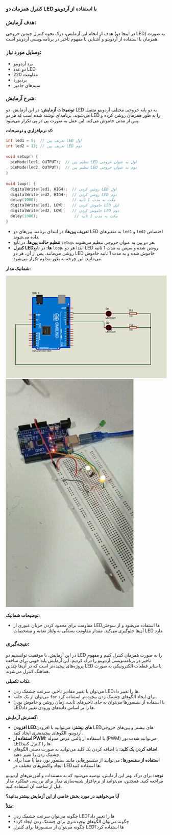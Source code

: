 ### کنترل همزمان دو LED با استفاده از آردوینو

### هدف آزمایش:
هدف از انجام این آزمایش، درک نحوه کنترل چندین خروجی (در اینجا دو LED) به صورت همزمان با استفاده از آردوینو و آشنایی با مفهوم تاخیر در برنامه‌نویسی آردوینو است.

### وسایل مورد نیاز:
* برد آردوینو
* دو عدد LED
* مقاومت 220
* بردبورد
* سیم‌های جامپر

### شرح آزمایش:

**توضیحات آزمایش:**
در این آزمایش، دو LED به دو پایه خروجی مختلف آردوینو متصل می‌شوند. برنامه‌ای نوشته شده است که هر دو LED را به طور همزمان روشن کرده و پس از مدتی خاموش می‌کند. این عمل به صورت پی در پی تکرار می‌شود.

**کد نرم‌افزاری و توضیحات:**
```c++
int led1 = 9;  // تعریف پین LED اول
int led2 = 13; // تعریف پین LED دوم

void setup() {
  pinMode(led1, OUTPUT);  // تنظیم پین LED اول به عنوان خروجی
  pinMode(led2, OUTPUT);  // تنظیم پین LED دوم به عنوان خروجی
}

void loop() {
  digitalWrite(led1, HIGH);  // روشن کردن LED اول
  digitalWrite(led2, HIGH);  // روشن کردن LED دوم
  delay(1000);               // مکث به مدت 1 ثانیه
  digitalWrite(led1, LOW);   // خاموش کردن LED اول
  digitalWrite(led2, LOW);   // خاموش کردن LED دوم
  delay(1000);                // مکث به مدت 1 ثانیه
}
```
* **تعریف پین‌ها:** در ابتدای برنامه، پین‌های دو LED به متغیرهای `led1` و `led2` اختصاص داده می‌شوند.
* **تنظیم حالت پین‌ها:** در تابع `setup`، هر دو پین به عنوان خروجی تنظیم می‌شوند.
* **کنترل LEDها:** در تابع `loop`، ابتدا هر دو LED روشن شده و سپس به مدت 1 ثانیه روشن می‌مانند. پس از آن، هر دو LED خاموش شده و به مدت 1 ثانیه خاموش می‌مانند. این چرخه به طور مداوم تکرار می‌شود.

**شماتیک مدار:**

![توضیح تصویر](https://github.com/vahidseyyedi/microProcessor/blob/main/02%20Laboratory/img/map%201.png)
![alt text](https://github.com/vahidseyyedi/microProcessor/blob/main/02%20Laboratory/img/l.e%202.gif)


**توضیحات شماتیک:**
* مقاومت برای محدود کردن جریان عبوری از LEDها استفاده می‌شود و از سوختن آن‌ها جلوگیری می‌کند. مقدار مقاومت بستگی به ولتاژ تغذیه و مشخصات LED دارد.

### نتیجه‌گیری:
در این آزمایش، با موفقیت توانستیم دو LED را به صورت همزمان کنترل کنیم و مفهوم تاخیر در برنامه‌نویسی آردوینو را درک کردیم. این آزمایش پایه خوبی برای ساخت پروژه‌های پیچیده‌تر است که در آن‌ها چندین LED یا سایر قطعات الکترونیکی به صورت هماهنگ کنترل می‌شوند.

**نکات تکمیلی:**
* می‌توان با تغییر مقادیر تاخیر، سرعت چشمک زدن LEDها را تغییر داد.
* می‌توان از یک حلقه `for` برای ایجاد الگوهای چشمک زدن پیچیده‌تر استفاده کرد.
* با استفاده از سنسورها می‌توان به جای تاخیرهای ثابت، زمان روشن و خاموش بودن LEDها را بر اساس داده‌های ورودی تغییر داد.

**گسترش آزمایش:**
* **افزودن LEDهای بیشتر:** می‌توانید با افزودن LEDهای بیشتر و پین‌های خروجی آردوینو، الگوهای پیچیده‌تری ایجاد کنید.
* **استفاده از PWM:** با استفاده از پالس عرض مدوله (PWM) می‌توانید شدت نور LEDها را کنترل کنید.
* **اضافه کردن یک کلید:** با اضافه کردن یک کلید می‌توانید به صورت دستی الگوهای چشمک زدن را تغییر دهید.
* **استفاده از سنسورها:** می‌توانید از سنسورهایی مانند سنسور نور، دما یا صدا برای ایجاد واکنش‌های مختلف در LEDها استفاده کنید.

**توجه:** برای درک بهتر این آزمایش، توصیه می‌شود که به مستندات و آموزش‌های آردوینو مراجعه کنید. همچنین، می‌توانید از نرم‌افزار شبیه‌سازی مدار برای بررسی عملکرد مدار قبل از ساخت آن استفاده کنید.

**آیا می‌خواهید در مورد بخش خاصی از این آزمایش بیشتر بدانید؟**

**مثلاً:**
* چگونه می‌توان سرعت چشمک زدن LEDها را تغییر داد؟
* چگونه می‌توان الگوهای پیچیده‌تری برای چشمک زدن ایجاد کرد؟
* چگونه می‌توان از سنسورها برای کنترل LEDها استفاده کرد؟
